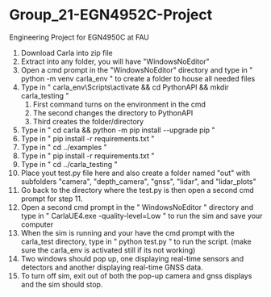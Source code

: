 # Group_21-EGN4952C-Project
 Engineering Project for EGN4950C at FAU

1. Download Carla into zip file
2. Extract into any folder, you will have "WindowsNoEditor"
3. Open a cmd prompt in the "WindowsNoEditor" directory and type in " python -m venv carla_env " to create a folder to house all needed files
4. Type in " carla_env\Scripts\activate && cd PythonAPI && mkdir carla_testing "
	1. First command turns on the environment in the cmd
	2. The second changes the directory to PythonAPI
	3. Third creates the folder/directory
5. Type in " cd carla && python -m pip install --upgrade pip " 
6. Type in " pip install -r requirements.txt "
7. Type in " cd ../examples "
6. Type in " pip install -r requirements.txt "
8. Type in " cd ../carla_testing "
9. Place yout test.py file here and also create a folder named "out" with subfolders "camera", "depth_camera", "gnss", "lidar", and "lidar_plots"
10. Go back to the directory where the test.py is then open a second cmd prompt for step 11.
11. Open a second cmd prompt in the " WindowsNoEditor " directory and type in " CarlaUE4.exe -quality-level=Low " to run the sim and save your computer
12. When the sim is running and your have the cmd prompt with the carla_test directory, type in " python test.py " to run the script. 
	(make sure the carla_env is activated still if its not working)
13. Two windows should pop up, one displaying real-time sensors and detectors and another displaying real-time GNSS data.
14. To turn off sim, exit out of both the pop-up camera and gnss displays and the sim should stop.
